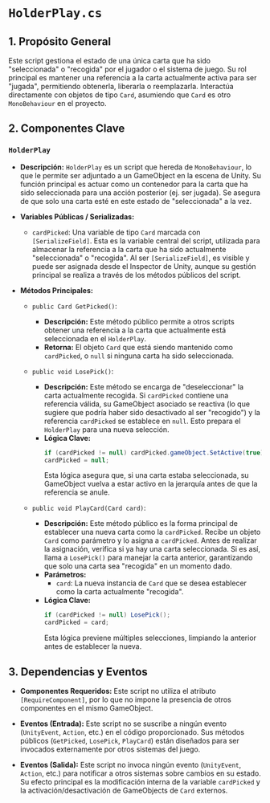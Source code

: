 # `HolderPlay.cs`

## 1. Propósito General
Este script gestiona el estado de una única carta que ha sido "seleccionada" o "recogida" por el jugador o el sistema de juego. Su rol principal es mantener una referencia a la carta actualmente activa para ser "jugada", permitiendo obtenerla, liberarla o reemplazarla. Interactúa directamente con objetos de tipo `Card`, asumiendo que `Card` es otro `MonoBehaviour` en el proyecto.

## 2. Componentes Clave

### `HolderPlay`
- **Descripción:** `HolderPlay` es un script que hereda de `MonoBehaviour`, lo que le permite ser adjuntado a un GameObject en la escena de Unity. Su función principal es actuar como un contenedor para la carta que ha sido seleccionada para una acción posterior (ej. ser jugada). Se asegura de que solo una carta esté en este estado de "seleccionada" a la vez.

- **Variables Públicas / Serializadas:**
    - `cardPicked`: Una variable de tipo `Card` marcada con `[SerializeField]`. Esta es la variable central del script, utilizada para almacenar la referencia a la carta que ha sido actualmente "seleccionada" o "recogida". Al ser `[SerializeField]`, es visible y puede ser asignada desde el Inspector de Unity, aunque su gestión principal se realiza a través de los métodos públicos del script.

- **Métodos Principales:**
    - `public Card GetPicked()`:
        - **Descripción:** Este método público permite a otros scripts obtener una referencia a la carta que actualmente está seleccionada en el `HolderPlay`.
        - **Retorna:** El objeto `Card` que está siendo mantenido como `cardPicked`, o `null` si ninguna carta ha sido seleccionada.

    - `public void LosePick()`:
        - **Descripción:** Este método se encarga de "deseleccionar" la carta actualmente recogida. Si `cardPicked` contiene una referencia válida, su GameObject asociado se reactiva (lo que sugiere que podría haber sido desactivado al ser "recogido") y la referencia `cardPicked` se establece en `null`. Esto prepara el `HolderPlay` para una nueva selección.
        - **Lógica Clave:**
          ```csharp
          if (cardPicked != null) cardPicked.gameObject.SetActive(true);
          cardPicked = null;
          ```
          Esta lógica asegura que, si una carta estaba seleccionada, su GameObject vuelva a estar activo en la jerarquía antes de que la referencia se anule.

    - `public void PlayCard(Card card)`:
        - **Descripción:** Este método público es la forma principal de establecer una nueva carta como la `cardPicked`. Recibe un objeto `Card` como parámetro y lo asigna a `cardPicked`. Antes de realizar la asignación, verifica si ya hay una carta seleccionada. Si es así, llama a `LosePick()` para manejar la carta anterior, garantizando que solo una carta sea "recogida" en un momento dado.
        - **Parámetros:**
            - `card`: La nueva instancia de `Card` que se desea establecer como la carta actualmente "recogida".
        - **Lógica Clave:**
          ```csharp
          if (cardPicked != null) LosePick();
          cardPicked = card;
          ```
          Esta lógica previene múltiples selecciones, limpiando la anterior antes de establecer la nueva.

## 3. Dependencias y Eventos
- **Componentes Requeridos:** Este script no utiliza el atributo `[RequireComponent]`, por lo que no impone la presencia de otros componentes en el mismo GameObject.

- **Eventos (Entrada):** Este script no se suscribe a ningún evento (`UnityEvent`, `Action`, etc.) en el código proporcionado. Sus métodos públicos (`GetPicked`, `LosePick`, `PlayCard`) están diseñados para ser invocados externamente por otros sistemas del juego.

- **Eventos (Salida):** Este script no invoca ningún evento (`UnityEvent`, `Action`, etc.) para notificar a otros sistemas sobre cambios en su estado. Su efecto principal es la modificación interna de la variable `cardPicked` y la activación/desactivación de GameObjects de `Card` externos.